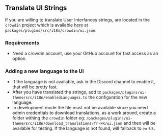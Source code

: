 ## Translate UI Strings

If you are willing to translate User Interfances strings, are located in the `crowdin` project which is available [here](https://crowdin.com/project/verdaccio) at `packages/plugins/src/i18n/crowdin/ui.json`.

### Requirements

- Need a crowdin account, use your GitHub account for fast access as an option.

### Adding a new language to the UI

- If the language is not available, ask in the Discord channel to enable it, that will be pretty fast.
- After you have translated the strings, add to `packages/plugins/ui-theme/src/i18n/enabledLanguages.ts` the configuration for the new language.
- In development mode the file must not be available since you need admin credentials to download translations, as a work around, create a folder withing the `crowdin` folder eg: `/packages/plugins/ui-theme/src/i18n/download_translations/fr-FR/ui.json` and then will be available for testing. If the language is not found, will fallback to `en-US`.
